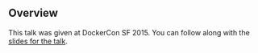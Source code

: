 <!--
{
"name" : "secure-microservice-architectures-using-docker",
"version" : "0.1",
"title" : "Faster, Cheaper and Safer: Secure Microservice Architectures using Docker",
"description" : "Learn about the latest developments in the Docker world.",
"freshnessDate" : 2015-06-24,
"homepage" : "http://www.slideshare.net/Docker/fastercheaperslide?qid=186ba794-682f-4990-be74-add92418968f&v=default&b=&from_search=2",
"canonicalSource" : "http://www.slideshare.net/Docker/fastercheaperslide?qid=186ba794-682f-4990-be74-add92418968f&v=default&b=&from_search=2",
"license" : "All Rights Reserved"
}
-->

<!-- @section -->

## Overview

This talk was given at DockerCon SF 2015. You can follow along with the [slides for the talk](http://www.slideshare.net/Docker/fastercheaperslide?qid=186ba794-682f-4990-be74-add92418968f&v=default&b=&from_search=2).

<!-- @asset, "contentType": "outlearn/video", "provider": "youtube", "url": "https://www.youtube.com/embed/zDuTIZBh5_Q" -->

